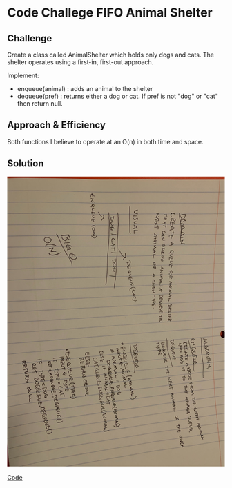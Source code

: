# Code Challege FIFO Animal Shelter

## Challenge

Create a class called AnimalShelter which holds only dogs and cats. The shelter operates using a first-in, first-out approach.

Implement: 
- enqueue(animal) : adds an animal to the shelter
- dequeue(pref) : returns either a dog or cat. If pref is not "dog" or "cat" then return null.

## Approach & Efficiency

Both functions I believe to operate at an O(n) in both time and space. 

## Solution

![](./assets/animal.jpg)

[Code](./FIFOAnimalShelter.js)
